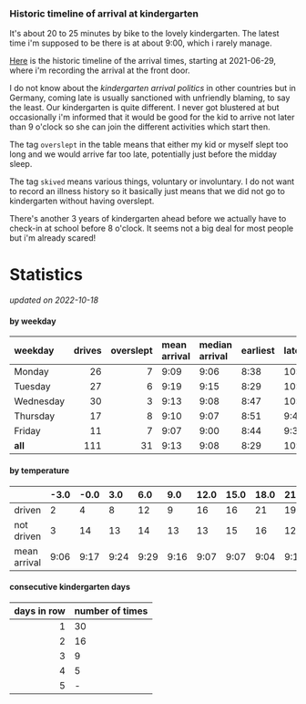 ### Historic timeline of arrival at kindergarten

It's about 20 to 25 minutes by bike to the lovely kindergarten. 
The latest time i'm supposed to be there is at about 9:00, 
which i rarely manage. 

[Here](times.csv) is the historic timeline of the arrival times, starting
at 2021-06-29, where i'm recording the arrival at the front door.

I do not know about the *kindergarten arrival politics* in other
countries but in Germany, coming late is usually sanctioned 
with unfriendly blaming, to say the least. Our kindergarten is quite
different. I never got blustered at but occasionally i'm informed
that it would be good for the kid to arrive not later than 9 o'clock
so she can join the different activities which start then. 

The tag `overslept` in the table means that either my kid or myself
slept too long and we would arrive far too late, potentially just
before the midday sleep.

The tag `skived` means various things, voluntary or involuntary. I 
do not want to record an illness history so it basically just means
that we did not go to kindergarten without having overslept.

There's another 3 years of kindergarten ahead before we actually 
have to check-in at school before 8 o'clock. It seems not a big deal
for most people but i'm already scared!


# Statistics

*updated on 2022-10-18*

#### by weekday

| weekday   |   drives |   overslept | mean arrival   | median arrival   | earliest   | latest   |
|:----------|---------:|------------:|:---------------|:-----------------|:-----------|:---------|
| Monday    |       26 |           7 | 9:09           | 9:06             | 8:38       | 10:14    |
| Tuesday   |       27 |           6 | 9:19           | 9:15             | 8:29       | 10:19    |
| Wednesday |       30 |           3 | 9:13           | 9:08             | 8:47       | 10:06    |
| Thursday  |       17 |           8 | 9:10           | 9:07             | 8:51       | 9:40     |
| Friday    |       11 |           7 | 9:07           | 9:00             | 8:44       | 9:37     |
| **all**   |      111 |          31 | 9:13           | 9:08             | 8:29       | 10:19    |

#### by temperature

|              | -3.0   | -0.0   | 3.0   | 6.0   | 9.0   | 12.0   | 15.0   | 18.0   | 21.0   | 24.0   | 27.0   | 30.0   |
|:-------------|:-------|:-------|:------|:------|:------|:-------|:-------|:-------|:-------|:-------|:-------|:-------|
| driven       | 2      | 4      | 8     | 12    | 9     | 16     | 16     | 21     | 19     | 3      | 0      | 0      |
| not driven   | 3      | 14     | 13    | 14    | 13    | 13     | 15     | 16     | 12     | 8      | 2      | 2      |
| mean arrival | 9:06   | 9:17   | 9:24  | 9:29  | 9:16  | 9:07   | 9:07   | 9:04   | 9:10   | 9:15   | -      | -      |

#### consecutive kindergarten days

|   days in row | number of times   |
|--------------:|:------------------|
|             1 | 30                |
|             2 | 16                |
|             3 | 9                 |
|             4 | 5                 |
|             5 | -                 |

